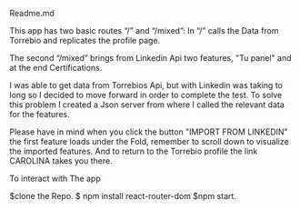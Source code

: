 Readme.md

This app has two basic routes “/” and “/mixed”:
In “/” calls the Data from Torrebio and replicates the profile page.

The second “/mixed” brings from Linkedin Api two features,
"Tu panel" and at the end Certifications.

I was able to get data from Torrebios Api, but with Linkedin was taking to long
so I decided to move forward in order to complete the test.
To solve this problem I created a Json server from where I called
the relevant data for the features.

Please have in mind when you click the button  "IMPORT FROM LINKEDIN"
the first feature loads under the Fold, remember to scroll down to visualize
the imported features.
And to return to the Torrebio profile the link CAROLINA takes you there.

To interact with The app

$clone the Repo.
$ npm install react-router-dom
\$npm start.
